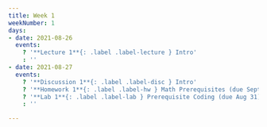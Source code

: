 ```yaml
---
title: Week 1
weekNumber: 1
days:
- date: 2021-08-26
  events:
    ? '**Lecture 1**{: .label .label-lecture } Intro'
    : ''
- date: 2021-08-27
  events:
    ? '**Discussion 1**{: .label .label-disc } Intro'
    ? '**Homework 1**{: .label .label-hw } Math Prerequisites (due Sept 2)'
    ? '**Lab 1**{: .label .label-lab } Prerequisite Coding (due Aug 31)'
    : ''

---
```

